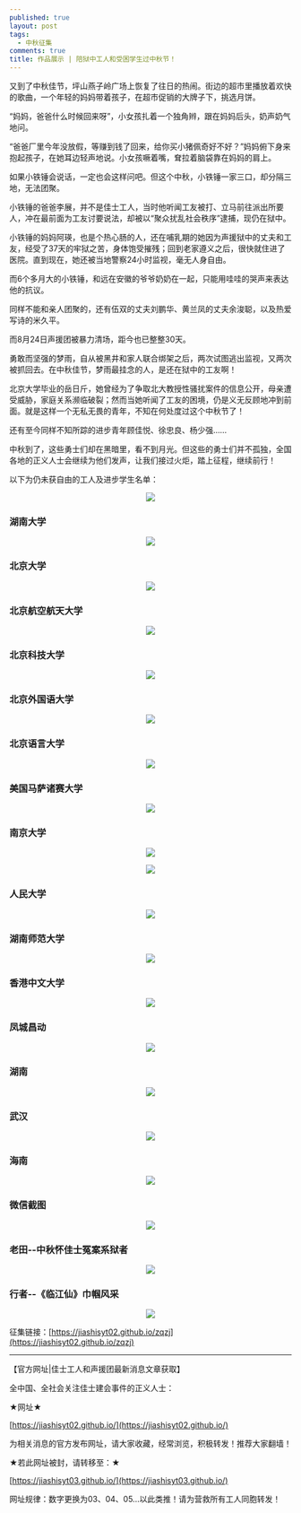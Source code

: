 ```yaml
---
published: true
layout: post
tags:
  - 中秋征集
comments: true
title: 作品展示 | 陪狱中工人和受困学生过中秋节！
---
```



又到了中秋佳节，坪山燕子岭广场上恢复了往日的热闹。街边的超市里播放着欢快的歌曲，一个年轻的妈妈带着孩子，在超市促销的大牌子下，挑选月饼。

“妈妈，爸爸什么时候回来呀”，小女孩扎着一个独角辫，跟在妈妈后头，奶声奶气地问。

“爸爸厂里今年没放假，等赚到钱了回来，给你买小猪佩奇好不好？”妈妈俯下身来抱起孩子，在她耳边轻声地说。小女孩噘着嘴，耷拉着脑袋靠在妈妈的肩上。

如果小铁锤会说话，一定也会这样问吧。但这个中秋，小铁锤一家三口，却分隔三地，无法团聚。

小铁锤的爸爸李展，并不是佳士工人，当时他听闻工友被打、立马前往派出所要人，冲在最前面为工友讨要说法，却被以“聚众扰乱社会秩序”逮捕，现仍在狱中。

小铁锤的妈妈阿瑛，也是个热心肠的人，还在哺乳期的她因为声援狱中的丈夫和工友，经受了37天的牢狱之苦，身体饱受摧残；回到老家遵义之后，很快就住进了医院。直到现在，她还被当地警察24小时监视，毫无人身自由。

而6个多月大的小铁锤，和远在安徽的爷爷奶奶在一起，只能用哇哇的哭声来表达他的抗议。

同样不能和亲人团聚的，还有伍双的丈夫刘鹏华、黄兰凤的丈夫余浚聪，以及热爱写诗的米久平。

而8月24日声援团被暴力清场，距今也已整整30天。

勇敢而坚强的梦雨，自从被黑井和家人联合绑架之后，两次试图逃出监视，又两次被抓回去。在中秋佳节，梦雨最挂念的人，是还在狱中的工友啊！

北京大学毕业的岳日斤，她曾经为了争取北大教授性骚扰案件的信息公开，母亲遭受威胁，家庭关系濒临破裂；然而当她听闻了工友的困境，仍是义无反顾地冲到前面。就是这样一个无私无畏的青年，不知在何处度过这个中秋节了！

还有至今同样不知所踪的进步青年顾佳悦、徐忠良、杨少强……

中秋到了，这些勇士们却在黑暗里，看不到月光。但这些的勇士们并不孤独，全国各地的正义人士会继续为他们发声，让我们接过火炬，踏上征程，继续前行！ 

以下为仍未获自由的工人及进步学生名单：

<p align="center"> <img src="http://api.superbed.cn/pic/5ba8eb799dc6d632e1ab44f3"> </p>



### 湖南大学
<p align="center"> <img src="https://i.loli.net/2018/09/24/5ba8cca30d8e7.jpg"> </p>

### 北京大学
<p align="center"> <img src="https://i.loli.net/2018/09/24/5ba8ccf2b58c4.jpg"> </p>

### 北京航空航天大学
<p align="center"> <img src="https://i.loli.net/2018/09/24/5ba8cd1de6f15.jpg"> </p>

### 北京科技大学
<p align="center"> <img src="https://i.loli.net/2018/09/24/5ba8cd1de6f15.jpg"> </p>

### 北京外国语大学
<p align="center"> <img src="https://i.loli.net/2018/09/24/5ba8cdea6c03c.jpg"> </p>

### 北京语言大学
<p align="center"> <img src="https://i.loli.net/2018/09/24/5ba8ce24bff8d.jpg"> </p>

### 美国马萨诸赛大学
<p align="center"> <img src="https://i.loli.net/2018/09/24/5ba8ce4435f39.jpg"> </p>

### 南京大学
<p align="center"> <img src="https://i.loli.net/2018/09/24/5ba8cea1e4fc9.jpg"> </p>

<p align="center"> <img src="https://i.loli.net/2018/09/24/5ba8e348413eb.png"> </p>

### 人民大学
<p align="center"> <img src="https://i.loli.net/2018/09/24/5ba8cec56bde5.jpg"> </p>

### 湖南师范大学
<p align="center"> <img src="https://i.loli.net/2018/09/24/5ba8e30392fd2.png"> </p>

### 香港中文大学
<p align="center"> <img src="https://i.loli.net/2018/09/24/5ba8e3ebb122e.jpg"> </p>

### 凤城昌动
<p align="center"> <img src="https://i.loli.net/2018/09/24/5ba8e42b957b9.png"> </p>

### 湖南
<p align="center"> <img src="https://i.loli.net/2018/09/24/5ba8e44eddaa1.jpg"> </p>

### 武汉
<p align="center"> <img src="https://i.loli.net/2018/09/24/5ba8e56ab5234.jpg"> </p>

### 海南
<p align="center"> <img src="https://i.loli.net/2018/09/24/5ba8e5c8cacc8.jpg"> </p>

### 微信截图
<p align="center"> <img src="https://ww1.sinaimg.cn/large/005YhI8igy1fvky16faw6j308l0c60x6"> </p>


### 老田--中秋怀佳士冤案系狱者
<p align="center"> <img src="https://ww1.sinaimg.cn/large/005YhI8igy1fvky2h6jcij31hc0u0npd"> </p>

### 行者--《临江仙》巾帼风采
<p align="center"> <img src="http://api.superbed.cn/pic/5ba8e5029dc6d632e1ab44ee"> </p>


征集链接：[https://jiashisyt02.github.io/zqzj](https://jiashisyt02.github.io/zqzj)



---
【官方网址|佳士工人和声援团最新消息文章获取】

全中国、全社会关注佳士建会事件的正义人士：

★网址★

[https://jiashisyt02.github.io/](https://jiashisyt02.github.io/)

为相关消息的官方发布网址，请大家收藏，经常浏览，积极转发！推荐大家翻墙！

★若此网址被封，请转移至：★

[https://jiashisyt03.github.io/](https://jiashisyt03.github.io/)

网址规律：数字更换为03、04、05...以此类推！请为营救所有工人同胞转发！
